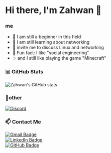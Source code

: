 # Hi there, I'm Zahwan 👋  

### me
- 🔭 I am still a beginner in this field  
- 🌱 I am still learning about networking   
- 💬 invite me to discuss Linux and networking
- 🎲 Fun fact: I like "social engineering"
- ✨ and I still like playing the game "Minecraft"

### 📊 GitHub Stats  
![Zahwan's GitHub stats](https://github-readme-stats.vercel.app/api?username=Empy-ai09&show_icons=true&theme=tokyonight)  

### 💫other
[![Discord](https://img.shields.io/badge/Discord-zahwan.com5865F2?style=for-the-badge&logo=discord&logoColor=white)](https://discord.com/users/1260786021268721684)

### 📫 Contact Me  
[![Gmail Badge](https://img.shields.io/badge/-Email-red?style=flat-square&logo=Gmail&logoColor=white)](mailto:your-email@gmail.com)  
[![LinkedIn Badge](https://img.shields.io/badge/-LinkedIn-blue?style=flat-square&logo=LinkedIn&logoColor=white)](https://linkedin.com/in/your-profile)  
[![GitHub Badge](https://img.shields.io/badge/-GitHub-black?style=flat-square&logo=GitHub&logoColor=white)](https://github.com/Empy-ai09)
<!---
Empy-ai09/Empy-ai09 is a ✨ special ✨ repository because its `README.md` (this file) appears on your GitHub profile.
You can click the Preview link to take a look at your changes.
--->
